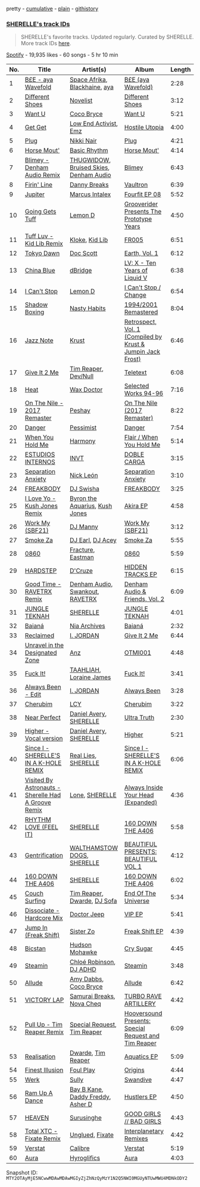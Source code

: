 pretty - [cumulative](/playlists/cumulative/37i9dQZF1DX8NzAadCccWE.md) - [plain](/playlists/plain/37i9dQZF1DX8NzAadCccWE) - [githistory](https://github.githistory.xyz/mackorone/spotify-playlist-archive/blob/main/playlists/plain/37i9dQZF1DX8NzAadCccWE)

### [SHERELLE's track IDs](https://open.spotify.com/playlist/37i9dQZF1DX8NzAadCccWE)

> SHERELLE's favorite tracks\. Updated regularly\. Curated by SHERELLE\. More track IDs <a href="spotify:genre:track\_id">here</a>.

[Spotify](https://open.spotify.com/user/spotify) - 19,935 likes - 60 songs - 5 hr 10 min

| No. | Title | Artist(s) | Album | Length |
|---|---|---|---|---|
| 1 | [B£E \- aya Wavefold](https://open.spotify.com/track/47CXMS5mAERppoCxdK7bGH) | [Space Afrika](https://open.spotify.com/artist/6cU1HCzqStKzT3NUuaaCO5), [Blackhaine](https://open.spotify.com/artist/5YUsQAApp3PLKOyhdyKPw5), [aya](https://open.spotify.com/artist/0NKaRcyqHnynkv7UMsOhEH) | [B£E \(aya Wavefold\)](https://open.spotify.com/album/0baiyt3lJLUE1kLJalEi4T) | 2:28 |
| 2 | [Different Shoes](https://open.spotify.com/track/6mpkgM6Y49j4XmwZjkFJyR) | [Novelist](https://open.spotify.com/artist/4OPTZC24954HYBeHKeoLSc) | [Different Shoes](https://open.spotify.com/album/7rTUuuX01Ps4f7Z6je7aK0) | 3:12 |
| 3 | [Want U](https://open.spotify.com/track/5IY5muhi74gm5Ou4mPHgFP) | [Coco Bryce](https://open.spotify.com/artist/08hjAM9XAD28O0nWVKmlx5) | [Want U](https://open.spotify.com/album/2tBYJusFUqgqZJIf3hbnCC) | 5:21 |
| 4 | [Get Get](https://open.spotify.com/track/4ecsFWwDTQCltoySpElTZE) | [Low End Activist](https://open.spotify.com/artist/72oF97JtpHOAEYBMLzKKDg), [Emz](https://open.spotify.com/artist/42uWTOhFxOD21pXuBmuEp9) | [Hostile Utopia](https://open.spotify.com/album/3G0yVKwyB0TLis8b1edSiJ) | 4:00 |
| 5 | [Plug](https://open.spotify.com/track/5iietwKHJXD48Icz5HWA7l) | [Nikki Nair](https://open.spotify.com/artist/27JCep1zDO3K8GY50trDo6) | [Plug](https://open.spotify.com/album/59J56d0N0YcS69N99LKELr) | 4:21 |
| 6 | [Horse Mout'](https://open.spotify.com/track/62vWEfJSFuLlhq4DtOkLov) | [Basic Rhythm](https://open.spotify.com/artist/3L3DtTvIVJ9yiQIOEeGCF2) | [Horse Mout'](https://open.spotify.com/album/1SFdGcRtOAdeGhfJh1dCBd) | 4:14 |
| 7 | [Blimey \- Denham Audio Remix](https://open.spotify.com/track/6z234Ek3zfHWw45SVWOONV) | [THUGWIDOW](https://open.spotify.com/artist/3tELV0yYAVL2YapPUThKJ1), [Bruised Skies](https://open.spotify.com/artist/5oI1AdZtFwpLD5CabiZnyb), [Denham Audio](https://open.spotify.com/artist/2gyrzIEBDddx6GsW60DnW1) | [Blimey](https://open.spotify.com/album/4Ur1Mpt3PJBfnGwFM0KaL6) | 6:43 |
| 8 | [Firin' Line](https://open.spotify.com/track/1ekt2TLHC4b9VT5MuSXmRp) | [Danny Breaks](https://open.spotify.com/artist/1uztVQIpuMEDtDTBoEECOX) | [Vaultron](https://open.spotify.com/album/2SUIQqCwHJ2UJ4d1Hd9gVm) | 6:39 |
| 9 | [Jupiter](https://open.spotify.com/track/4pAI5iHsjnsCszxA3MXtGr) | [Marcus Intalex](https://open.spotify.com/artist/1LUyPCV4OiooCwffEq5ftD) | [Fourfit EP 08](https://open.spotify.com/album/5YafuAwuZuZ5vuff99PZi9) | 5:52 |
| 10 | [Going Gets Tuff](https://open.spotify.com/track/1lMyxSnENVhG4iB5OkqjtH) | [Lemon D](https://open.spotify.com/artist/4K5Dosv1aTGnVJzfv6QilI) | [Grooverider Presents The Prototype Years](https://open.spotify.com/album/7ewM0AVaBniZo7cGKssDBm) | 4:50 |
| 11 | [Tuff Luv \- Kid Lib Remix](https://open.spotify.com/track/4H4ncSCvMPYFxj0TasA6vH) | [Kloke](https://open.spotify.com/artist/2cggyYmdk2HP87tYGtw3La), [Kid Lib](https://open.spotify.com/artist/2PT0dZa1yzFBrkp8U1UTKW) | [FR005](https://open.spotify.com/album/5i7z3y3BkQK5N6lpYoJyyQ) | 6:51 |
| 12 | [Tokyo Dawn](https://open.spotify.com/track/6rptOwDkD7GcXIBlqP6KCx) | [Doc Scott](https://open.spotify.com/artist/1cuov4jcw3lXOvCANG7Kg4) | [Earth, Vol\. 1](https://open.spotify.com/album/1xK2wmIA6nazBG1orPKB4y) | 6:12 |
| 13 | [China Blue](https://open.spotify.com/track/5EAziMy5eeYXUCueODULGT) | [dBridge](https://open.spotify.com/artist/4G1BTcGLvvsItegHSvBH0y) | [LV: X \- Ten Years of Liquid V](https://open.spotify.com/album/6mygncn86OnqHooTjoQJ8i) | 6:38 |
| 14 | [I Can't Stop](https://open.spotify.com/track/0IttWAQPotgVvl8ttEJZjt) | [Lemon D](https://open.spotify.com/artist/4K5Dosv1aTGnVJzfv6QilI) | [I Can't Stop / Change](https://open.spotify.com/album/4gJhrwfEEdIkA5ZPjkD9bG) | 6:54 |
| 15 | [Shadow Boxing](https://open.spotify.com/track/37A0ecrctQSlcVCPbWc0O3) | [Nasty Habits](https://open.spotify.com/artist/0vwtyGuO0WA8e6jW5dR00u) | [1994/2001 Remastered](https://open.spotify.com/album/2LFR6V26kephtoP1Scrned) | 8:04 |
| 16 | [Jazz Note](https://open.spotify.com/track/5nsev3YNsPxyoDA6BZaWo8) | [Krust](https://open.spotify.com/artist/6WPeOlm3f3UGoO1l6OPOUO) | [Retrospect, Vol\. 1 \(Compiled by Krust & Jumpin Jack Frost\)](https://open.spotify.com/album/4vjqkTq7RnE9fXrrYwVTzg) | 6:46 |
| 17 | [Give It 2 Me](https://open.spotify.com/track/1gvS0Pa22oq8Ci6u0WqNpj) | [Tim Reaper](https://open.spotify.com/artist/03KZUWKQujlCcgEdcrkvWd), [Dev/Null](https://open.spotify.com/artist/7indGc1Jxbza3ehwm9ffVc) | [Teletext](https://open.spotify.com/album/41yQoWnoQ1vVaZiGzRnuQk) | 6:08 |
| 18 | [Heat](https://open.spotify.com/track/3c54Xb8hRDqhNZkfUfrar6) | [Wax Doctor](https://open.spotify.com/artist/08mYbmfToa6QYre5uNZYJR) | [Selected Works 94\-96](https://open.spotify.com/album/25W5Zi3d5UVqjXoO3U4Xq1) | 7:16 |
| 19 | [On The Nile \- 2017 Remaster](https://open.spotify.com/track/2QJVqFM0C69XcrCvsCKYIu) | [Peshay](https://open.spotify.com/artist/07ogfrunSUmnsEsPQdRQUB) | [On The Nile \(2017 Remaster\)](https://open.spotify.com/album/3z7xe5cHU3iEDTXDhbh4wc) | 8:22 |
| 20 | [Danger](https://open.spotify.com/track/5kTtEtxOfeAETzZb6q3dmw) | [Pessimist](https://open.spotify.com/artist/3ch0LzjxQlAVk86MCugaZS) | [Danger](https://open.spotify.com/album/6O6tF2gprDJiSomgMNAhER) | 7:54 |
| 21 | [When You Hold Me](https://open.spotify.com/track/45uDLjxSFaWhCdy4TasDLn) | [Harmony](https://open.spotify.com/artist/16gfjjn0IbPiW4oVu9iNA4) | [Flair / When You Hold Me](https://open.spotify.com/album/15D6V1KHpdp94HQXrAORmV) | 5:14 |
| 22 | [ESTUDIOS INTERNOS](https://open.spotify.com/track/6uAu4MKpeASDrdcJSLl49l) | [INVT](https://open.spotify.com/artist/7iS41tYQBUyJsZYcxCse0D) | [DOBLE CARGA](https://open.spotify.com/album/07uCsXYSpGNlEiVQE3BwQ8) | 3:15 |
| 23 | [Separation Anxiety](https://open.spotify.com/track/55JPYZLUwVEURPhM7yAP5z) | [Nick León](https://open.spotify.com/artist/3qOGTt4eTeEkCn3efhAGu2) | [Separation Anxiety](https://open.spotify.com/album/2zLO4rGv0X7F9EcjGqebNe) | 3:10 |
| 24 | [FREAKBODY](https://open.spotify.com/track/1QHYj6C2taf8lk3qvTX3u8) | [DJ Swisha](https://open.spotify.com/artist/3rnWXUmpJQJzzP3TIoqp8H) | [FREAKBODY](https://open.spotify.com/album/6RJURFaLf0rFGjr56uE1y8) | 3:25 |
| 25 | [I Love Yo \- Kush Jones Remix](https://open.spotify.com/track/6JzuHyHHXMjSUfu2b4y1Nf) | [Byron the Aquarius](https://open.spotify.com/artist/6kOYTwdWQF73PXP7WyRsNJ), [Kush Jones](https://open.spotify.com/artist/5ifmtTvKK5Pfk6K1b0eHZm) | [Akira EP](https://open.spotify.com/album/7gkHhfWv3FkY4q67h62ibI) | 4:58 |
| 26 | [Work My \(SBF21\)](https://open.spotify.com/track/1ecnvIuufdS0qLLuPSU3rA) | [DJ Manny](https://open.spotify.com/artist/5whJkWAzwCYfeetVpUJKn7) | [Work My \(SBF21\)](https://open.spotify.com/album/7flYcaAroASDkDJQie2Giv) | 3:12 |
| 27 | [Smoke Za](https://open.spotify.com/track/5Zau9qo0Wnp1ObRFI3t1jb) | [DJ Earl](https://open.spotify.com/artist/3Y6Xd3ZOlhkroMrz1Bmo0Y), [DJ Acey](https://open.spotify.com/artist/6bZ7OY2CGQyYqgM2pCrc1f) | [Smoke Za](https://open.spotify.com/album/0WkKWoq2PFb74AdYdgpagR) | 5:55 |
| 28 | [0860](https://open.spotify.com/track/6KVq5HGlDEUgHa0H72SVf2) | [Fracture](https://open.spotify.com/artist/5imJlmURJJk9wicePHiqvo), [Eastman](https://open.spotify.com/artist/0lN0r33BXEU32EdKdnVcxF) | [0860](https://open.spotify.com/album/5mbDF2w0rvKHDm1JQkNVLe) | 5:59 |
| 29 | [HARDSTEP](https://open.spotify.com/track/1if2imvPEwpLXajP3pRS02) | [D'Cruze](https://open.spotify.com/artist/5jTjgHoQanj6Mo3vNJk66S) | [HIDDEN TRACKS EP](https://open.spotify.com/album/7z7wAFIsCbgStZIFr98X63) | 6:15 |
| 30 | [Good Time \- RAVETRX Remix](https://open.spotify.com/track/5g3JCjfRocIvge4ZpGROo7) | [Denham Audio](https://open.spotify.com/artist/2gyrzIEBDddx6GsW60DnW1), [Swankout](https://open.spotify.com/artist/0qg68x4aTedAe1CN5rkfXT), [RAVETRX](https://open.spotify.com/artist/14dWuu047FTPOqSrwaroFw) | [Denham Audio & Friends, Vol\. 2](https://open.spotify.com/album/25WjtXvw82G8YqNyUqNafk) | 6:09 |
| 31 | [JUNGLE TEKNAH](https://open.spotify.com/track/68TFG76EGGL6WZ5NlSu0fo) | [SHERELLE](https://open.spotify.com/artist/2TFDQkQ7LahhuwL9p7R6MO) | [JUNGLE TEKNAH](https://open.spotify.com/album/5CiPiMVy48leoaMEdzz9df) | 4:01 |
| 32 | [Baianá](https://open.spotify.com/track/7B0gxo0jQCy5Lk93RIODAC) | [Nia Archives](https://open.spotify.com/artist/7BMR0fwtEvzGtK4rNGdoiQ) | [Baianá](https://open.spotify.com/album/4fnmyznELge41MnyNpUp78) | 2:32 |
| 33 | [Reclaimed](https://open.spotify.com/track/1lJcSkwxx3dRxYxxsHSBHm) | [I\. JORDAN](https://open.spotify.com/artist/5RMLpCv3ic2KtGnqJ7eMG4) | [Give It 2 Me](https://open.spotify.com/album/5dWfeTqZw7wL8JR0KuKD33) | 6:44 |
| 34 | [Unravel in the Designated Zone](https://open.spotify.com/track/10IxtRq6xz3ABo8E9aDROE) | [Anz](https://open.spotify.com/artist/1Ysz8yMgr4g1Ol3l1m3yOt) | [OTMI001](https://open.spotify.com/album/12w3hePulByvTE7fOF0r6W) | 4:48 |
| 35 | [Fuck It!](https://open.spotify.com/track/4GTa4r47RMGgVzESGRmEul) | [TAAHLIAH](https://open.spotify.com/artist/2pGARcnqDa3WoicxemVeqU), [Loraine James](https://open.spotify.com/artist/536qHynzDH1QviwhWY9dE3) | [Fuck It!](https://open.spotify.com/album/1snDRRO46ItFbvq8OyNvo2) | 3:41 |
| 36 | [Always Been \- Edit](https://open.spotify.com/track/7BRfaJyBsD2kixpq6TC9bS) | [I\. JORDAN](https://open.spotify.com/artist/5RMLpCv3ic2KtGnqJ7eMG4) | [Always Been](https://open.spotify.com/album/10SELiFQ5TbsmxH0pmAHYs) | 3:28 |
| 37 | [Cherubim](https://open.spotify.com/track/6JzQKtrCAh7riHwJYMNPtM) | [LCY](https://open.spotify.com/artist/4UUWo1AiaKMCi76yo69O1U) | [Cherubim](https://open.spotify.com/album/3WlyBAG8AbL6E9C09KGU4w) | 3:22 |
| 38 | [Near Perfect](https://open.spotify.com/track/2aEcBUxUeEkoSrJJokQ4iJ) | [Daniel Avery](https://open.spotify.com/artist/1EULJuDFWpZ9xg4YwtUGGt), [SHERELLE](https://open.spotify.com/artist/2TFDQkQ7LahhuwL9p7R6MO) | [Ultra Truth](https://open.spotify.com/album/4qw8zs6nZyjpgPPBxZWpTI) | 2:30 |
| 39 | [Higher \- Vocal version](https://open.spotify.com/track/33DYEp7gSXuobSxigyZHSp) | [Daniel Avery](https://open.spotify.com/artist/1EULJuDFWpZ9xg4YwtUGGt), [SHERELLE](https://open.spotify.com/artist/2TFDQkQ7LahhuwL9p7R6MO) | [Higher](https://open.spotify.com/album/75TXOPPYcjTtQzVnNLE5k5) | 5:21 |
| 40 | [Since I \- SHERELLE'S IN A K\-HOLE REMIX](https://open.spotify.com/track/5jzmyt9P3x7HHczebllKLM) | [Real Lies](https://open.spotify.com/artist/1jucBaHU995Lf7ViACscFu), [SHERELLE](https://open.spotify.com/artist/2TFDQkQ7LahhuwL9p7R6MO) | [Since I \- SHERELLE'S IN A K\-HOLE REMIX](https://open.spotify.com/album/3JG4kvDxvkvHnFe0bIekM6) | 6:06 |
| 41 | [Visited By Astronauts \- Sherelle Had A Groove Remix](https://open.spotify.com/track/643Gbtso6CimgHLoueror9) | [Lone](https://open.spotify.com/artist/5wZOrGWdg4hq7KIRMupJdI), [SHERELLE](https://open.spotify.com/artist/2TFDQkQ7LahhuwL9p7R6MO) | [Always Inside Your Head \(Expanded\)](https://open.spotify.com/album/1AOfsiP8SGXiMWaftKtWY2) | 4:36 |
| 42 | [RHYTHM LOVE \(FEEL IT\)](https://open.spotify.com/track/5iz94TA4yfy7RyPq7XhVXM) | [SHERELLE](https://open.spotify.com/artist/2TFDQkQ7LahhuwL9p7R6MO) | [160 DOWN THE A406](https://open.spotify.com/album/1ooaFV3YPtnPjUGdAIp6bZ) | 5:58 |
| 43 | [Gentrification](https://open.spotify.com/track/05YJ8kmnxQTk9zsjujOHlm) | [WALTHAMSTOW DOGS](https://open.spotify.com/artist/0IQS3ENeRlhRwg0VB307MI), [SHERELLE](https://open.spotify.com/artist/2TFDQkQ7LahhuwL9p7R6MO) | [BEAUTIFUL PRESENTS: BEAUTIFUL VOL 1](https://open.spotify.com/album/7vxquNykZOqoSU3MR7UJ0G) | 4:12 |
| 44 | [160 DOWN THE A406](https://open.spotify.com/track/5jzFu34HlUwVRM79wZiu4J) | [SHERELLE](https://open.spotify.com/artist/2TFDQkQ7LahhuwL9p7R6MO) | [160 DOWN THE A406](https://open.spotify.com/album/1ooaFV3YPtnPjUGdAIp6bZ) | 6:02 |
| 45 | [Couch Surfing](https://open.spotify.com/track/4IP579Bry6BEA1NEwXmqzu) | [Tim Reaper](https://open.spotify.com/artist/03KZUWKQujlCcgEdcrkvWd), [Dwarde](https://open.spotify.com/artist/6Yj4KzTFxItt3bGK9DuX4O), [DJ Sofa](https://open.spotify.com/artist/0JQlyYKy63k4WwhdRrcmZc) | [End Of The Universe](https://open.spotify.com/album/5CoR0wmRYceYfDxjMM7lN2) | 5:34 |
| 46 | [Dissociate \- Hardcore Mix](https://open.spotify.com/track/0MA4hLTeuoNJtS4HL4eIsf) | [Doctor Jeep](https://open.spotify.com/artist/1vBAyx7wNfBDrAmWsGDRdA) | [VIP EP](https://open.spotify.com/album/4LCWKgBbBM513teJUjFDDS) | 5:41 |
| 47 | [Jump In \(Freak Shift\)](https://open.spotify.com/track/3s5CkkxLWCvzvGnoqNAb3K) | [Sister Zo](https://open.spotify.com/artist/6Ewmrt3OB8NFIZ4JJNDh0X) | [Freak Shift EP](https://open.spotify.com/album/2wGXNy2WZwXn6BnhZOPKL8) | 4:39 |
| 48 | [Bicstan](https://open.spotify.com/track/0ijKkR37HK5zOX2hm5bOqv) | [Hudson Mohawke](https://open.spotify.com/artist/6olWbKW2VLhFCHfOi0iEDb) | [Cry Sugar](https://open.spotify.com/album/5YoNp5U9MsUvXsTWhVhEFU) | 4:45 |
| 49 | [Steamin](https://open.spotify.com/track/1eJHtjhx9G89WPHHX20ndU) | [Chloé Robinson](https://open.spotify.com/artist/0Qpm94Bbsi44jMAXg0cI66), [DJ ADHD](https://open.spotify.com/artist/7hOtK8fa4BkYO3CvLMpZCo) | [Steamin](https://open.spotify.com/album/00ciJacke9mRfbm616SfWq) | 3:48 |
| 50 | [Allude](https://open.spotify.com/track/2z6a3MLNATHbLvlRNjDksC) | [Amy Dabbs](https://open.spotify.com/artist/7MZwR2R0H1VofTGWMziqHl), [Coco Bryce](https://open.spotify.com/artist/08hjAM9XAD28O0nWVKmlx5) | [Allude](https://open.spotify.com/album/1PexHvyN3m7qT0WkK9jWKH) | 6:42 |
| 51 | [VICTORY LAP](https://open.spotify.com/track/7m2DgkeHtxpZyIuvwgKTz4) | [Samurai Breaks](https://open.spotify.com/artist/5X8xxAPGx1ouTGDlgE5ray), [Nova Cheq](https://open.spotify.com/artist/6Eu1OXh1AZ2jH0HvloCfFN) | [TURBO RAVE ARTILLERY](https://open.spotify.com/album/7GEXVova5QEYiKwahROTsb) | 4:42 |
| 52 | [Pull Up \- Tim Reaper Remix](https://open.spotify.com/track/6GE30aCTN2fAInCxcfLvf9) | [Special Request](https://open.spotify.com/artist/59xdAObFYuaKO2phzzz07H), [Tim Reaper](https://open.spotify.com/artist/03KZUWKQujlCcgEdcrkvWd) | [Hooversound Presents: Special Request and Tim Reaper](https://open.spotify.com/album/2Qtn6rWtRti5CknQiWh6pi) | 6:09 |
| 53 | [Realisation](https://open.spotify.com/track/7DXSEcGyBfgzsgWbwwBVa9) | [Dwarde](https://open.spotify.com/artist/6Yj4KzTFxItt3bGK9DuX4O), [Tim Reaper](https://open.spotify.com/artist/03KZUWKQujlCcgEdcrkvWd) | [Aquatics EP](https://open.spotify.com/album/5zk5ayP8jzOhJdRQkgJMJf) | 5:09 |
| 54 | [Finest Illusion](https://open.spotify.com/track/2FrTV6h36FKjByFOFdSZmy) | [Foul Play](https://open.spotify.com/artist/67FRYUfxVqKOrS3x4emvL8) | [Origins](https://open.spotify.com/album/3KqzGukJ8XRU1r2l8e5p8m) | 4:44 |
| 55 | [Werk](https://open.spotify.com/track/7lXZ2YOqx6Nsx0C5xSfPnZ) | [Sully](https://open.spotify.com/artist/6ryGFEDvM7703b889hPUFZ) | [Swandive](https://open.spotify.com/album/3y3i5ckYYnvj6vdFmLXeoi) | 4:47 |
| 56 | [Ram Up A Dance](https://open.spotify.com/track/0CD63QsyrrcNQ9Ux8GUgP4) | [Bay B Kane](https://open.spotify.com/artist/2bmPucDtmNJQiRlyn7nQqM), [Daddy Freddy](https://open.spotify.com/artist/1V6f3JOvc36EUWcIaTBlfD), [Asher D](https://open.spotify.com/artist/6YHM1vRoDQZuS7GLVx7qVO) | [Hustlers EP](https://open.spotify.com/album/1ahMDKPEfuHYawW28RcGMh) | 4:50 |
| 57 | [HEAVEN](https://open.spotify.com/track/0Z7qcn06EtrH0YaQI8lVlN) | [Surusinghe](https://open.spotify.com/artist/7m5jnraNhVbxMZ7B8FvCSe) | [GOOD GIRLS // BAD GIRLS](https://open.spotify.com/album/2agPB4353LtTag4Lu5PWx7) | 4:43 |
| 58 | [Total XTC \- Fixate Remix](https://open.spotify.com/track/5FPcvF2o3XfzTvuGxIN6SB) | [Unglued](https://open.spotify.com/artist/3AXcevvp1Kd1KEyHiUEsrC), [Fixate](https://open.spotify.com/artist/1nB5SyBxZpy6ZhBOhjOkhw) | [Interplanetary Remixes](https://open.spotify.com/album/6bj171BiYAQfgslqaOpAxk) | 4:42 |
| 59 | [Verstat](https://open.spotify.com/track/6v5BD1SW6UZHpDA5pgFFCs) | [Calibre](https://open.spotify.com/artist/0sklgkoO5JeS7YNhHS5EmH) | [Verstat](https://open.spotify.com/album/2R0jVeP2IFu3QD9R9ebJ5T) | 5:19 |
| 60 | [Aura](https://open.spotify.com/track/6OwXSaMnwy8TfYt5bXL0X5) | [Hyroglifics](https://open.spotify.com/artist/6hNELDwN2cBEdL74cpXKc0) | [Aura](https://open.spotify.com/album/02gm2V70CFoW4FD9EfYXT0) | 4:03 |

Snapshot ID: `MTY2OTAyMjE5NCwwMDAwMDAwMGIyZjZhNzQyMzY1N2Q5NWI0MGUyNTUwMWU4MDNkODY2`
